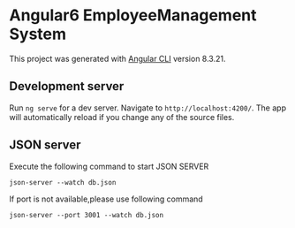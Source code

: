 # Angular6 EmployeeManagement System

This project was generated with [Angular CLI](https://github.com/angular/angular-cli) version 8.3.21.

## Development server

Run `ng serve` for a dev server. Navigate to `http://localhost:4200/`. The app will automatically reload if you change any of the source files.

## JSON server

Execute the following command to start JSON SERVER

`json-server --watch db.json`

If port is not available,please use following command

`json-server --port 3001 --watch db.json`

